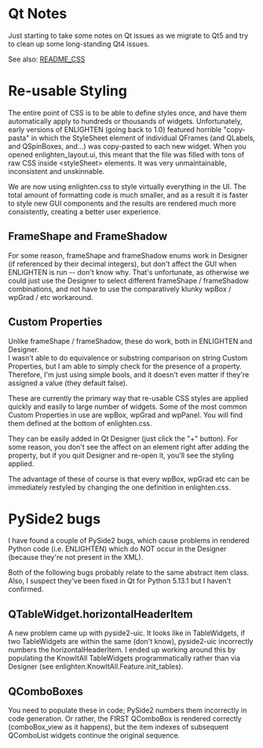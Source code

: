 # Qt Notes

Just starting to take some notes on Qt issues as we migrate to Qt5 and try to 
clean up some long-standing Qt4 issues.

See also: [README_CSS](CSS.md)

# Re-usable Styling

The entire point of CSS is to be able to define styles once, and have them
automatically apply to hundreds or thousands of widgets.  Unfortunately, early
versions of ENLIGHTEN (going back to 1.0) featured horrible "copy-pasta" in
which the StyleSheet element of individual QFrames (and QLabels, and QSpinBoxes,
and...) was copy-pasted to each new widget.  When you opened enlighten_layout.ui,
this meant that the file was filled with tons of raw CSS inside &lt;styleSheet&gt;
elements.  It was very unmaintainable, inconsistent and unskinnable.

We are now using enlighten.css to style virtually everything in the UI.  The
total amount of formatting code is much smaller, and as a result it is faster to 
style new GUI components and the results are rendered much more consistently,
creating a better user experience.

## FrameShape and FrameShadow

For some reason, frameShape and frameShadow enums work in Designer (if referenced 
by their decimal integers), but don't affect the GUI when ENLIGHTEN is run -- 
don't know why.  That's unfortunate, as otherwise we could just use the Designer
to select different frameShape / frameShadow combinations, and not have to use
the comparatively klunky wpBox / wpGrad / etc workaround.

## Custom Properties

Unlike frameShape / frameShadow, these do work, both in ENLIGHTEN and Designer.  
I wasn't able to do equivalence or substring comparison on string Custom 
Properties, but I am able to simply check for the presence of a property.  
Therefore, I'm just using simple bools, and it doesn't even matter if they're 
assigned a value (they default false).

These are currently the primary way that re-usable CSS styles are applied quickly
and easily to large number of widgets.  Some of the most common Custom Properties
in use are wpBox, wpGrad and wpPanel.  You will find them defined at the bottom 
of enlighten.css.

They can be easily added in Qt Designer (just click the "+" button).  For some
reason, you don't see the affect on an element right after adding the property,
but if you quit Designer and re-open it, you'll see the styling applied.

The advantage of these of course is that every wpBox, wpGrad etc can be 
immediately restyled by changing the one definition in enlighten.css.

# PySide2 bugs

I have found a couple of PySide2 bugs, which cause problems in rendered Python 
code (i.e. ENLIGHTEN) which do NOT occur in the Designer (because they're not 
present in the XML).

Both of the following bugs probably relate to the same abstract item class.
Also, I suspect they've been fixed in Qt for Python 5.13.1 but I haven't 
confirmed.

## QTableWidget.horizontalHeaderItem

A new problem came up with pyside2-uic.  It looks like in TableWidgets, if two 
TableWidgets are within the same (don't know), pyside2-uic incorrectly numbers 
the horizontalHeaderItem.  I ended up working around this by populating the 
KnowItAll TableWidgets programmatically rather than via Designer (see 
enlighten.KnowItAll.Feature.init_tables).

## QComboBoxes

You need to populate these in code; PySide2 numbers them incorrectly in code 
generation.  Or rather, the FIRST QComboBox is rendered correctly 
(comboBox_view as it happens), but the item indexes of subsequent QComboList 
widgets continue the original sequence.
